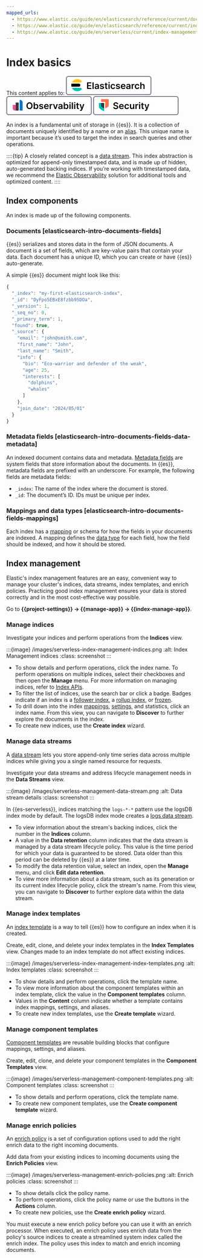 ```yaml
---
mapped_urls:
  - https://www.elastic.co/guide/en/elasticsearch/reference/current/documents-indices.html
  - https://www.elastic.co/guide/en/elasticsearch/reference/current/index-mgmt.html#view-edit-indices
  - https://www.elastic.co/guide/en/serverless/current/index-management.html
---
```


# Index basics

This content applies to: [![Elasticsearch](/images/serverless-es-badge.svg "")](/solutions/search.md) [![Observability](/images/serverless-obs-badge.svg "")](/solutions/observability.md) [![Security](/images/serverless-sec-badge.svg "")](/solutions/security/elastic-security-serverless.md)

An index is a fundamental unit of storage in {{es}}. It is a collection of documents uniquely identified by a name or an [alias](/manage-data/data-store/aliases.md). This unique name is important because it’s used to target the index in search queries and other operations.

::::{tip} 
A closely related concept is a [data stream](/manage-data/data-store/index-types/data-streams.md). This index abstraction is optimized for append-only timestamped data, and is made up of hidden, auto-generated backing indices. If you’re working with timestamped data, we recommend the [Elastic Observability](https://www.elastic.co/guide/en/observability/current) solution for additional tools and optimized content.
::::

## Index components

An index is made up of the following components.

### Documents [elasticsearch-intro-documents-fields] 

{{es}} serializes and stores data in the form of JSON documents. A document is a set of fields, which are key-value pairs that contain your data. Each document has a unique ID, which you can create or have {{es}} auto-generate.

A simple {{es}} document might look like this:

```js
{
  "_index": "my-first-elasticsearch-index",
  "_id": "DyFpo5EBxE8fzbb95DOa",
  "_version": 1,
  "_seq_no": 0,
  "_primary_term": 1,
  "found": true,
  "_source": {
    "email": "john@smith.com",
    "first_name": "John",
    "last_name": "Smith",
    "info": {
      "bio": "Eco-warrior and defender of the weak",
      "age": 25,
      "interests": [
        "dolphins",
        "whales"
      ]
    },
    "join_date": "2024/05/01"
  }
}
```

### Metadata fields [elasticsearch-intro-documents-fields-data-metadata] 

An indexed document contains data and metadata. [Metadata fields](https://www.elastic.co/guide/en/elasticsearch/reference/current/mapping-fields.html) are system fields that store information about the documents. In {{es}}, metadata fields are prefixed with an underscore. For example, the following fields are metadata fields:

* `_index`: The name of the index where the document is stored.
* `_id`: The document’s ID. IDs must be unique per index.


### Mappings and data types [elasticsearch-intro-documents-fields-mappings] 

Each index has a [mapping](/manage-data/data-store/mapping.md) or schema for how the fields in your documents are indexed. A mapping defines the [data type](https://www.elastic.co/guide/en/elasticsearch/reference/current/mapping-types.html) for each field, how the field should be indexed, and how it should be stored.

## Index management

Elastic's index management features are an easy, convenient way to manage your cluster's indices, data streams, index templates, and enrich policies. Practicing good index management ensures your data is stored correctly and in the most cost-effective way possible.

Go to **{{project-settings}} → {{manage-app}} → {{index-manage-app}}**.

### Manage indices

Investigate your indices and perform operations from the **Indices** view.

:::{image} /images/serverless-index-management-indices.png
:alt: Index Management indices
:class: screenshot
:::

* To show details and perform operations, click the index name. To perform operations on multiple indices, select their checkboxes and then open the **Manage** menu. For more information on managing indices, refer to [Index APIs](https://www.elastic.co/guide/en/elasticsearch/reference/current/indices.html).
* To filter the list of indices, use the search bar or click a badge. Badges indicate if an index is a [follower index](https://www.elastic.co/guide/en/elasticsearch/reference/current/ccr-put-follow.html), a [rollup index](https://www.elastic.co/guide/en/elasticsearch/reference/current/rollup-get-rollup-index-caps.html), or [frozen](https://www.elastic.co/guide/en/elasticsearch/reference/current/unfreeze-index-api.html).
* To drill down into the index [mappings](/manage-data/data-store/mapping.md), [settings](https://www.elastic.co/guide/en/elasticsearch/reference/current/index-modules.html#index-modules-settings), and statistics, click an index name. From this view, you can navigate to **Discover** to further explore the documents in the index.
* To create new indices, use the **Create index** wizard.

### Manage data streams

A [data stream](/manage-data/data-store/index-types/data-streams.md) lets you store append-only time series data across multiple indices while giving you a single named resource for requests. 

Investigate your data streams and address lifecycle management needs in the **Data Streams** view.

:::{image} /images/serverless-management-data-stream.png
:alt: Data stream details
:class: screenshot
:::

In {{es-serverless}}, indices matching the `logs-*-*` pattern use the logsDB index mode by default. The logsDB index mode creates a [logs data stream](https://www.elastic.co/guide/en/elasticsearch/reference/master/logs-data-stream.html). 

* To view information about the stream's backing indices, click the number in the **Indices** column.
* A value in the **Data retention** column indicates that the data stream is managed by a data stream lifecycle policy. This value is the time period for which your data is guaranteed to be stored. Data older than this period can be deleted by {{es}} at a later time. 
* To modify the data retention value, select an index, open the **Manage**  menu, and click **Edit data retention**.
* To view more information about a data stream, such as its generation or its current index lifecycle policy, click the stream's name. From this view, you can navigate to **Discover** to further explore data within the data stream.

### Manage index templates

An [index template](/manage-data/data-store/templates.md) is a way to tell {{es}} how to configure an index when it is created. 

Create, edit, clone, and delete your index templates in the **Index Templates** view. Changes made to an index template do not affect existing indices.

:::{image} /images/serverless-index-management-index-templates.png
:alt: Index templates
:class: screenshot
:::

* To show details and perform operations, click the template name.
* To view more information about the component templates within an index template, click the value in the **Component templates** column. 
* Values in the **Content** column indicate whether a template contains index mappings, settings, and aliases.
* To create new index templates, use the **Create template** wizard.

### Manage component templates

[Component templates](/manage-data/data-store/templates.md) are reusable building blocks that configure mappings, settings, and aliases.

Create, edit, clone, and delete your component templates in the **Component Templates** view.

:::{image} /images/serverless-management-component-templates.png
:alt: Component templates
:class: screenshot
:::

* To show details and perform operations, click the template name.
* To create new component templates, use the **Create component template** wizard.

### Manage enrich policies

An [enrich policy](https://www.elastic.co/guide/en/elasticsearch/reference/current/ingest-enriching-data.html#enrich-policy) is a set of configuration options used to add the right enrich data to the right incoming documents.

Add data from your existing indices to incoming documents using the **Enrich Policies** view.

:::{image} /images/serverless-management-enrich-policies.png
:alt: Enrich policies
:class: screenshot
:::

* To show details click the policy name.
* To perform operations, click the policy name or use the buttons in the **Actions** column.
* To create new policies, use the **Create enrich policy** wizard.

You must execute a new enrich policy before you can use it with an enrich processor. When executed, an enrich policy uses enrich data from the policy's source indices to create a streamlined system index called the enrich index. The policy uses this index to match and enrich incoming documents.


